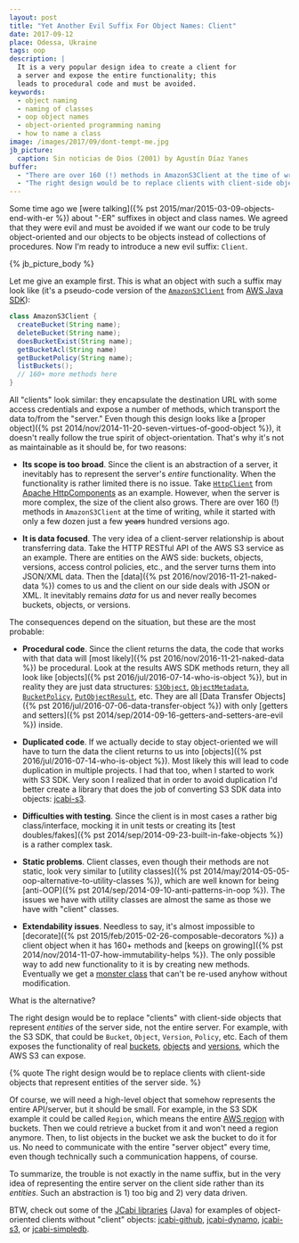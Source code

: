 ```yaml
---
layout: post
title: "Yet Another Evil Suffix For Object Names: Client"
date: 2017-09-12
place: Odessa, Ukraine
tags: oop
description: |
  It is a very popular design idea to create a client for
  a server and expose the entire functionality; this
  leads to procedural code and must be avoided.
keywords:
  - object naming
  - naming of classes
  - oop object names
  - object-oriented programming naming
  - how to name a class
image: /images/2017/09/dont-tempt-me.jpg
jb_picture:
  caption: Sin noticias de Dios (2001) by Agustín Díaz Yanes
buffer:
  - "There are over 160 (!) methods in AmazonS3Client at the time of writing, while it started with only a few dozen just a few hundred versions ago"
  - "The right design would be to replace clients with client-side objects that represent entities of the server side"
---
```


Some time ago we [were talking]({% pst 2015/mar/2015-03-09-objects-end-with-er %})
about "-ER" suffixes in object and class
names. We agreed that they were evil and must be avoided if we want
our code to be truly object-oriented and our objects to be objects instead
of collections of procedures. Now I'm ready to introduce a new evil suffix:
`Client`.

<!--more-->

{% jb_picture_body %}

Let me give an example first. This is what an object with such a suffix may look like
(it's a pseudo-code version of the
[`AmazonS3Client`](http://docs.aws.amazon.com/AWSJavaSDK/latest/javadoc/com/amazonaws/services/s3/AmazonS3Client.html)
from [AWS Java SDK](https://aws.amazon.com/sdk-for-java/)):

```java
class AmazonS3Client {
  createBucket(String name);
  deleteBucket(String name);
  doesBucketExist(String name);
  getBucketAcl(String name)
  getBucketPolicy(String name);
  listBuckets();
  // 160+ more methods here
}
```

All "clients" look similar: they encapsulate the destination URL
with some access credentials and expose a number of methods, which
transport the data to/from the "server." Even though this design
looks like a [proper object]({% pst 2014/nov/2014-11-20-seven-virtues-of-good-object %}),
it doesn't really follow the true spirit of object-orientation.
That's why it's not as maintainable as it should be, for two reasons:

  * **Its scope is too broad**.
  Since the client is an abstraction of a server, it inevitably has to
  represent the server's _entire_ functionality. When the functionality
  is rather limited there is no issue. Take
  [`HttpClient`](https://hc.apache.org/httpcomponents-client-ga/httpclient/apidocs/org/apache/http/client/HttpClient.html)
  from [Apache HttpComponents](https://hc.apache.org/) as an example.
  However, when the server is more complex, the size of the client also
  grows. There are over 160 (!) methods in `AmazonS3Client` at the time of writing, while
  it started with only a few dozen just a few ~~years~~ hundred versions ago.

  * **It is data focused**.
  The very idea of a client-server relationship is about transferring
  data. Take the HTTP RESTful API of the AWS S3 service as
  an example. There are entities on the AWS side: buckets, objects, versions,
  access control policies, etc., and the server turns them into JSON/XML
  data. Then the [data]({% pst 2016/nov/2016-11-21-naked-data %})
  comes to us and the client on our side deals
  with JSON or XML. It inevitably remains _data_ for us and never really becomes
  buckets, objects, or versions.

The consequences depend on the situation, but these are the most probable:

  * **Procedural code**.
  Since the client returns the data, the code that works with that
  data will [most likely]({% pst 2016/nov/2016-11-21-naked-data %})
  be procedural. Look at the results AWS SDK methods
  return, they all look like
  [objects]({% pst 2016/jul/2016-07-14-who-is-object %}), but in reality they are just
  data structures:
  [`S3Object`](http://docs.aws.amazon.com/AWSJavaSDK/latest/javadoc/com/amazonaws/services/s3/model/S3Object.html),
  [`ObjectMetadata`](http://docs.aws.amazon.com/AWSJavaSDK/latest/javadoc/com/amazonaws/services/s3/model/ObjectMetadata.html),
  [`BucketPolicy`](http://docs.aws.amazon.com/AWSJavaSDK/latest/javadoc/com/amazonaws/services/s3/model/BucketPolicy.html),
  [`PutObjectResult`](http://docs.aws.amazon.com/AWSJavaSDK/latest/javadoc/com/amazonaws/services/s3/model/PutObjectResult.html), etc.
  They are all [Data Transfer Objects]({% pst 2016/jul/2016-07-06-data-transfer-object %})
  with only
  [getters and setters]({% pst 2014/sep/2014-09-16-getters-and-setters-are-evil %})
  inside.

  * **Duplicated code**.
  If we actually decide to stay object-oriented we will have to
  turn the data the client returns to us into
  [objects]({% pst 2016/jul/2016-07-14-who-is-object %}). Most likely this
  will lead to code duplication in multiple projects. I had that too,
  when I started to work with S3 SDK. Very soon I realized that in order
  to avoid duplication I'd better create a library that does the job
  of converting S3 SDK data into objects: [jcabi-s3](https://github.com/jcabi/jcabi-s3).

  * **Difficulties with testing**.
  Since the client is in most cases a rather big class/interface, mocking
  it in unit tests or creating its [test doubles/fakes]({% pst 2014/sep/2014-09-23-built-in-fake-objects %})
  is a rather complex task.

  * **Static problems**.
  Client classes, even though their methods are not static, look very similar to
  [utility classes]({% pst 2014/may/2014-05-05-oop-alternative-to-utility-classes %}),
  which are well known for being
  [anti-OOP]({% pst 2014/sep/2014-09-10-anti-patterns-in-oop %}). The issues we have
  with utility classes are almost the same as those we have with "client" classes.

  * **Extendability issues**.
  Needless to say, it's almost impossible to
  [decorate]({% pst 2015/feb/2015-02-26-composable-decorators %}) a client
  object when it has 160+ methods and [keeps on growing]({% pst 2014/nov/2014-11-07-how-immutability-helps %}).
  The only possible
  way to add new functionality to it is by creating new methods. Eventually
  we get a [monster class](https://en.wikipedia.org/wiki/God_object)
  that can't be re-used anyhow without modification.

What is the alternative?

The right design would be to replace "clients" with client-side objects
that represent _entities_ of the server side, not the entire server. For example, with the S3 SDK,
that could be `Bucket`, `Object`, `Version`, `Policy`, etc. Each of them
exposes the functionality of real
[buckets](http://docs.aws.amazon.com/AmazonS3/latest/dev/UsingBucket.html),
[objects](http://docs.aws.amazon.com/AmazonS3/latest/dev/UsingObjects.html) and
[versions](http://docs.aws.amazon.com/AmazonS3/latest/dev/ObjectVersioning.html),
which the AWS S3 can expose.

{% quote The right design would be to replace clients with client-side objects that represent entities of the server side. %}

Of course, we will need a high-level object that somehow represents the
entire API/server, but it should be small. For example, in the S3 SDK example
it could be called `Region`, which means the entire
[AWS region](http://docs.aws.amazon.com/general/latest/gr/rande.html#s3_region) with buckets.
Then we could retrieve a bucket from it and won't need a region anymore. Then,
to list objects in the bucket we ask the bucket to do it for us. No need to communicate
with the entire "server object" every time, even though technically such a communication
happens, of course.

To summarize, the trouble is not exactly in the name suffix, but in the very idea
of representing the entire server on the client side rather than its _entities_. Such
an abstraction is 1) too big and 2) very data driven.

BTW, check out some of the [JCabi libraries](https://www.jcabi.com) (Java) for examples
of object-oriented clients without "client" objects:
[jcabi-github](https://github.jcabi.com),
[jcabi-dynamo](https://dynamo.jcabi.com),
[jcabi-s3](http://s3.jcabi.com),
or [jcabi-simpledb](https://simpledb.jcabi.com).
